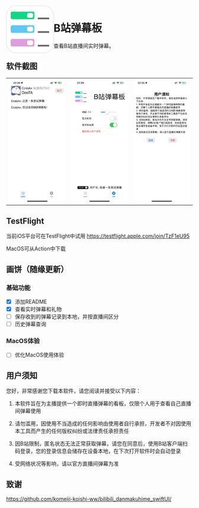 <img width="128px" src="res/icon_border.svg" align="left"/>

# B站弹幕板

查看B站直播间实时弹幕。



## 软件截图

<table>
<tr>
    <td> <img src="assets/example.jpeg">
    <td> <img src="assets/setting_view.jpeg">
    <td> <img src="assets/user_agreements.jpeg">
</table>



## TestFlight

当前iOS平台可在TestFlight中试用 https://testflight.apple.com/join/TzF1eU95

MacOS可从Action中下载



## 画饼（随缘更新）

### 基础功能

- [x] 添加README
- [x] 查看实时弹幕和礼物
- [ ] 保存收到的弹幕记录到本地，并按直播间区分
- [ ] 历史弹幕查询

### MacOS体验

- [ ] 优化MacOS使用体验



## 用户须知

您好，非常感谢您下载本软件，请您阅读并接受以下内容：

1. 本软件旨在为主播提供一个即时直播弹幕的看板，仅限个人用于查看自己直播间弹幕使用

2. 请勿滥用，因使用不当造成的任何影响由使用者自行承担，开发者不对因使用本工具而产生的任何版权纠纷或法律责任承担责任

3. 因B站限制，匿名状态无法正常获取弹幕，请您在同意后，使用B站客户端扫码登录，您的登录信息会储存在设备本地，在下次打开软件时会自动登录

4. 受网络状况等影响，请以官方直播间弹幕为准



## 致谢

https://github.com/komeiji-koishi-ww/bilibili_danmakuhime_swiftUI/
